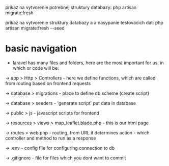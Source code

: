 prikaz na vytvorenie potrebnej struktury databazy:
php artisan migrate:fresh

prikaz na vytvorenie struktury databazy a a nasypanie testovacich dat:
php artisan migrate:fresh --seed


# basic navigation
- laravel has many files and folders, here are the most important for us, in which or code will be:

-> app > Http > Controllers - here we define functions, which are called from routing based on frontend requests

-> database > migrations - place to define db scheme (create script)

-> database > seeders - 'generate script' put data in database

-> public > js - javascript scripts for frontend

-> resources > views > map_leaflet.blade.php - this is our html page

-> routes > web.php - routing, from URL it determines action - which controller and method to run as a response

-> .env - config file for configuring connection to db

-> .gitignore - file for files which you dont want to commit
